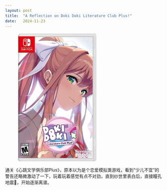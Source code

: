 ```yaml
---
layout: post
title:  "A Reflection on Doki Doki Literature Club Plus!"
date:   2024-11-23
---
```

<figure><img src="/assets/img/20241123-1.jpg" width="60%" /></figure>

通关《心跳文学俱乐部Plus》，原本以为是个恋爱模拟类游戏，看到“少儿不宜”的警告还略微激动了一下，玩着玩着感觉有点不对劲，直到纱世里表白后，直接瞳孔地震🤯，开始逐渐离谱。
